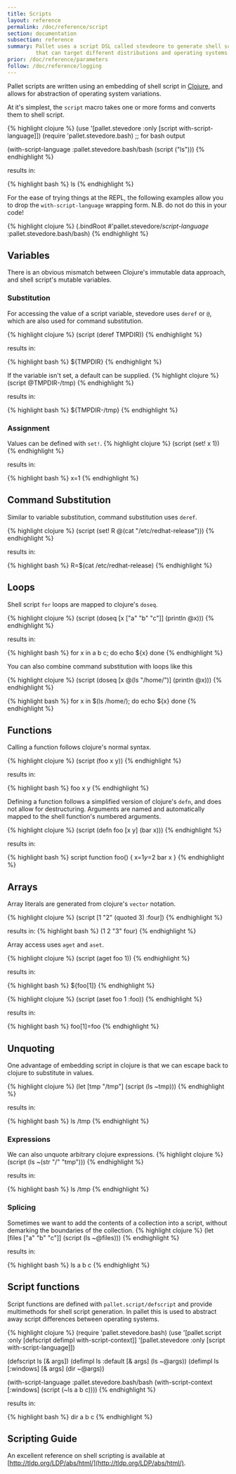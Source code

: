 ```yaml
---
title: Scripts
layout: reference
permalink: /doc/reference/script
section: documentation
subsection: reference
summary: Pallet uses a script DSL called stevdeore to generate shell scripts
         that can target different distributions and operating systems.
prior: /doc/reference/parameters
follow: /doc/reference/logging
---
```


Pallet scripts are written using an embedding of shell script in
[Clojure](http://clojure.org), and allows for abstraction of operating system
variations.

At it's simplest, the `script` macro takes one or more forms and converts them
to shell script.

{% highlight clojure %}
(use '[pallet.stevedore :only [script with-script-language]])
(require 'pallet.stevedore.bash) ;; for bash output

(with-script-language :pallet.stevedore.bash/bash
  (script
    ("ls")))
{% endhighlight %}

results in:

{% highlight bash %}
ls
{% endhighlight %}

For the ease of trying things at the REPL, the following examples allow you to drop
the `with-script-language` wrapping form. N.B. do not do this in your code!

{% highlight clojure %}
(.bindRoot #'pallet.stevedore/*script-language* :pallet.stevedore.bash/bash)
{% endhighlight %}

## Variables
There is an obvious mismatch between Clojure's immutable data approach, and
shell script's mutable variables.

### Substitution
For accessing the value of a script variable, stevedore uses `deref` or `@`, which
are also used for command substitution.

{% highlight clojure %}
(script (deref TMPDIR))
{% endhighlight %}

results in:

{% highlight bash %}
${TMPDIR}
{% endhighlight %}

If the variable isn't set, a default can be supplied.
{% highlight clojure %}
(script @TMPDIR-/tmp)
{% endhighlight %}

results in:

{% highlight bash %}
${TMPDIR-/tmp}
{% endhighlight %}


### Assignment
Values can be defined with `set!`.
{% highlight clojure %}
(script (set! x 1))
{% endhighlight %}

results in:

{% highlight bash %}
x=1
{% endhighlight %}


## Command Substitution

Similar to variable substitution, command substitution uses `deref`.

{% highlight clojure %}
(script (set! R @(cat "/etc/redhat-release")))
{% endhighlight %}

results in:

{% highlight bash %}
R=$(cat /etc/redhat-release)
{% endhighlight %}

## Loops
Shell script `for` loops are mapped to clojure's `doseq`.

{% highlight clojure %}
(script
 (doseq [x ["a" "b" "c"]]
   (println @x)))
{% endhighlight %}

results in:

{% highlight bash %}
for x in a b c; do
  echo ${x}
done
{% endhighlight %}

You can also combine command substitution with loops like this

{% highlight clojure %}
(script
 (doseq [x @(ls "/home/")]
   (println @x)))
{% endhighlight %}

{% highlight bash %}
for x in $(ls /home/); do
  echo ${x}
done
{% endhighlight %}

## Functions

Calling a function follows clojure's normal syntax.

{% highlight clojure %}
(script (foo x y))
{% endhighlight %}

 results in:

{% highlight bash %}
foo x y
{% endhighlight %}

Defining a function follows a simplified version of clojure's `defn`, and does
not allow for destructuring. Arguments are named and automatically mapped to the
shell function's numbered arguments.

{% highlight clojure %}
(script (defn foo [x y] (bar x)))
{% endhighlight %}

results in:

{% highlight bash %}
script function foo() {
  x=$1
  y=$2
  bar x
}
{% endhighlight %}

## Arrays

Array literals are generated from clojure's `vector` notation.

{% highlight clojure %}
(script [1 "2" (quoted 3) :four])
{% endhighlight %}

results in:
{% highlight bash %}
(1 2 "3" four)
{% endhighlight %}

Array access uses `aget` and `aset`.

{% highlight clojure %}
(script (aget foo 1))
{% endhighlight %}

results in:

{% highlight bash %}
${foo[1]}
{% endhighlight %}

{% highlight clojure %}
(script (aset foo 1 :foo))
{% endhighlight %}

results in:

{% highlight bash %}
foo[1]=foo
{% endhighlight %}

## Unquoting

One advantage of embedding script in clojure is that we can escape back to
clojure to substitute in values.

{% highlight clojure %}
(let [tmp "/tmp"]
  (script (ls ~tmp)))
{% endhighlight %}

results in:

{% highlight bash %}
ls /tmp
{% endhighlight %}

### Expressions
We can also unquote arbitrary clojure expressions.
{% highlight clojure %}
(script (ls ~(str "/" "tmp")))
{% endhighlight %}

results in:

{% highlight bash %}
ls /tmp
{% endhighlight %}

### Splicing
Sometimes we want to add the contents of a collection into a script, without
demarking the boundaries of the collection.
{% highlight clojure %}
(let [files ["a" "b" "c"]]
  (script (ls ~@files)))
{% endhighlight %}

results in:

{% highlight bash %}
ls a b c
{% endhighlight %}

## Script functions

Script functions are defined with `pallet.script/defscript` and provide multimethods
for shell script generation.  In pallet this is used to abstract away script
differences between operating systems.

{% highlight clojure %}
(require
 'pallet.stevedore.bash)
(use
 '[pallet.script :only [defscript defimpl with-script-context]]
 '[pallet.stevedore :only [script with-script-language]])

(defscript ls [& args])
(defimpl ls :default [& args]
  (ls ~@args))
(defimpl ls [:windows] [& args]
  (dir ~@args))

(with-script-language :pallet.stevedore.bash/bash
  (with-script-context [:windows]
    (script (~ls a b c))))
{% endhighlight %}

results in:

{% highlight bash %}
dir a b c
{% endhighlight %}

## Scripting Guide

An excellent reference on shell scripting is available at
[http://tldp.org/LDP/abs/html/](http://tldp.org/LDP/abs/html/).

